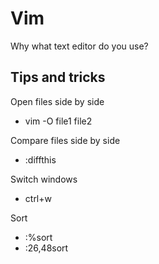 Vim
===

Why what text editor do you use?

Tips and tricks
---------------

Open files side by side
- vim -O file1 file2

Compare files side by side
- :diffthis

Switch windows
- ctrl+w

Sort
- :%sort
- :26,48sort
